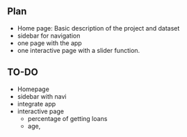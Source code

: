 ## Plan

- Home page: Basic description of the project and dataset
- sidebar for navigation
- one page with the app
- one interactive page with a slider function. 

## TO-DO

- Homepage
- sidebar with navi
- integrate app
- interactive page
    - percentage of getting loans
    - age, 
